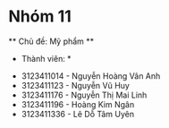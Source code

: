 # Nhóm 11
** Chủ đề: Mỹ phẩm **
* Thành viên: *
- 3123411014 - Nguyễn Hoàng Vân Anh
- 3123411123 - Nguyễn Vũ Huy
- 3123411176 - Nguyễn Thị Mai Linh
- 3123411196 - Hoàng Kim Ngân
- 3123411336 - Lê Dỗ Tâm Uyên 

